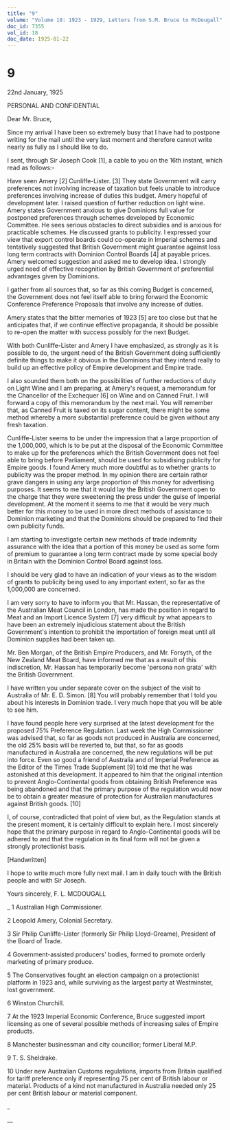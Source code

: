 ```yaml
---
title: "9"
volume: "Volume 18: 1923 - 1929, Letters from S.M. Bruce to McDougall"
doc_id: 7355
vol_id: 18
doc_date: 1925-01-22
---
```


# 9

22nd January, 1925

PERSONAL AND CONFIDENTIAL

Dear Mr. Bruce,

Since my arrival I have been so extremely busy that I have had to postpone writing for the mail until the very last moment and therefore cannot write nearly as fully as I should like to do.

I sent, through Sir Joseph Cook [1], a cable to you on the 16th instant, which read as follows:-

Have seen Amery [2] Cunliffe-Lister. [3] They state Government will carry preferences not involving increase of taxation but feels unable to introduce preferences involving increase of duties this budget. Amery hopeful of development later. I raised question of further reduction on light wine. Amery states Government anxious to give Dominions full value for postponed preferences through schemes developed by Economic Committee. He sees serious obstacles to direct subsidies and is anxious for practicable schemes. He discussed grants to publicity. I expressed your view that export control boards could co-operate in Imperial schemes and tentatively suggested that British Government might guarantee against loss long term contracts with Dominion Control Boards [4] at payable prices. Amery welcomed suggestion and asked me to develop idea. I strongly urged need of effective recognition by British Government of preferential advantages given by Dominions.

I gather from all sources that, so far as this coming Budget is concerned, the Government does not feel itself able to bring forward the Economic Conference Preference Proposals that involve any increase of duties.

Amery states that the bitter memories of 1923 [5] are too close but that he anticipates that, if we continue effective propaganda, it should be possible to re-open the matter with success possibly for the next Budget.

With both Cunliffe-Lister and Amery I have emphasized, as strongly as it is possible to do, the urgent need of the British Government doing sufficiently definite things to make it obvious in the Dominions that they intend really to build up an effective policy of Empire development and Empire trade.

I also sounded them both on the possibilities of further reductions of duty on Light Wine and I am preparing, at Amery's request, a memorandum for the Chancellor of the Exchequer [6] on Wine and on Canned Fruit. I will forward a copy of this memorandum by the next mail. You will remember that, as Canned Fruit is taxed on its sugar content, there might be some method whereby a more substantial preference could be given without any fresh taxation.

Cunliffe-Lister seems to be under the impression that a large proportion of the 1,000,000, which is to be put at the disposal of the Economic Committee to make up for the preferences which the British Government does not feel able to bring before Parliament, should be used for subsidising publicity for Empire goods. I found Amery much more doubtful as to whether grants to publicity was the proper method. In my opinion there are certain rather grave dangers in using any large proportion of this money for advertising purposes. It seems to me that it would lay the British Government open to the charge that they were sweetening the press under the guise of Imperial development. At the moment it seems to me that it would be very much better for this money to be used in more direct methods of assistance to Dominion marketing and that the Dominions should be prepared to find their own publicity funds.

I am starting to investigate certain new methods of trade indemnity assurance with the idea that a portion of this money be used as some form of premium to guarantee a long term contract made by some special body in Britain with the Dominion Control Board against loss.

I should be very glad to have an indication of your views as to the wisdom of grants to publicity being used to any important extent, so far as the 1,000,000 are concerned.

I am very sorry to have to inform you that Mr. Hassan, the representative of the Australian Meat Council in London, has made the position in regard to Meat and an Import Licence System [7] very difficult by what appears to have been an extremely injudicious statement about the British Government's intention to prohibit the importation of foreign meat until all Dominion supplies had been taken up.

Mr. Ben Morgan, of the British Empire Producers, and Mr. Forsyth, of the New Zealand Meat Board, have informed me that as a result of this indiscretion, Mr. Hassan has temporarily become 'persona non grata' with the British Government.

I have written you under separate cover on the subject of the visit to Australia of Mr. E. D. Simon. [8] You will probably remember that I told you about his interests in Dominion trade. I very much hope that you will be able to see him.

I have found people here very surprised at the latest development for the proposed 75% Preference Regulation. Last week the High Commissioner was advised that, so far as goods not produced in Australia are concerned, the old 25% basis will be reverted to, but that, so far as goods manufactured in Australia are concerned, the new regulations will be put into force. Even so good a friend of Australia and of Imperial Preference as the Editor of the Times Trade Supplement [9] told me that he was astonished at this development. It appeared to him that the original intention to prevent Anglo-Continental goods from obtaining British Preference was being abandoned and that the primary purpose of the regulation would now be to obtain a greater measure of protection for Australian manufactures against British goods. [10]

I, of course, contradicted that point of view but, as the Regulation stands at the present moment, it is certainly difficult to explain here. I most sincerely hope that the primary purpose in regard to Anglo-Continental goods will be adhered to and that the regulation in its final form will not be given a strongly protectionist basis.

[Handwritten]

I hope to write much more fully next mail. I am in daily touch with the British people and with Sir Joseph.

Yours sincerely, F. L. MCDOUGALL 

_ 1 Australian High Commissioner.

2 Leopold Amery, Colonial Secretary.

3 Sir Philip Cunliffe-Lister (formerly Sir Philip Lloyd-Greame), President of the Board of Trade.

4 Government-assisted producers' bodies, formed to promote orderly marketing of primary produce.

5 The Conservatives fought an election campaign on a protectionist platform in 1923 and, while surviving as the largest party at Westminster, lost government.

6 Winston Churchill.

7 At the 1923 Imperial Economic Conference, Bruce suggested import licensing as one of several possible methods of increasing sales of Empire products.

8 Manchester businessman and city councillor; former Liberal M.P.

9 T. S. Sheldrake.

10 Under new Australian Customs regulations, imports from Britain qualified for tariff preference only if representing 75 per cent of British labour or material. Products of a kind not manufactured in Australia needed only 25 per cent British labour or material component.

_

__
